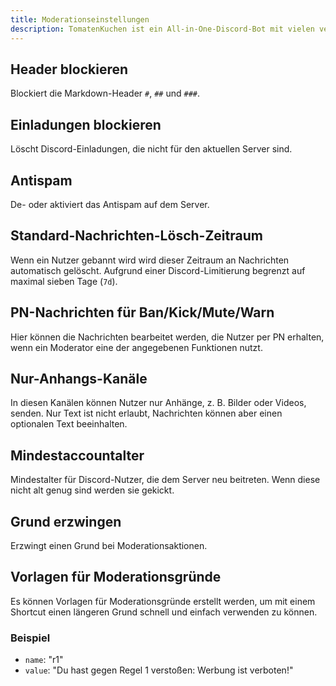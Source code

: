 ```yaml
---
title: Moderationseinstellungen
description: TomatenKuchen ist ein All-in-One-Discord-Bot mit vielen verschiedenen Funktionen. Erklärungen zu den möglichen Moderationseinstellungen.
---
```


## Header blockieren
Blockiert die Markdown-Header `#`, `##` und `###`.

## Einladungen blockieren
Löscht Discord-Einladungen, die nicht für den aktuellen Server sind.

## Antispam
De- oder aktiviert das Antispam auf dem Server.

## Standard-Nachrichten-Lösch-Zeitraum
Wenn ein Nutzer gebannt wird wird dieser Zeitraum an Nachrichten automatisch gelöscht. Aufgrund einer Discord-Limitierung begrenzt auf maximal sieben Tage (`7d`).

## PN-Nachrichten für Ban/Kick/Mute/Warn
Hier können die Nachrichten bearbeitet werden, die Nutzer per PN erhalten, wenn ein Moderator eine der angegebenen Funktionen nutzt.

## Nur-Anhangs-Kanäle
In diesen Kanälen können Nutzer nur Anhänge, z. B. Bilder oder Videos, senden. Nur Text ist nicht erlaubt, Nachrichten können aber einen optionalen Text beeinhalten.

## Mindestaccountalter
Mindestalter für Discord-Nutzer, die dem Server neu beitreten. Wenn diese nicht alt genug sind werden sie gekickt.

## Grund erzwingen
Erzwingt einen Grund bei Moderationsaktionen.

## Vorlagen für Moderationsgründe
Es können Vorlagen für Moderationsgründe erstellt werden, um mit einem Shortcut einen längeren Grund schnell und einfach verwenden zu können.

### Beispiel
- `name`: "r1"
- `value`: "Du hast gegen Regel 1 verstoßen: Werbung ist verboten!"
